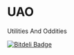 # UAO
Utilities And Oddities


[![Bitdeli Badge](https://d2weczhvl823v0.cloudfront.net/sheganinans/uao/trend.png)](https://bitdeli.com/free "Bitdeli Badge")


